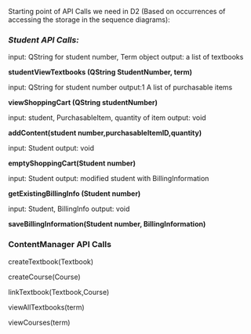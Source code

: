 Starting point of API Calls we need in D2 (Based on occurrences of accessing the storage in the sequence diagrams):

### *Student API Calls:* ###

input: QString for student number, Term object    output: a list of textbooks 

**studentViewTextbooks (QString StudentNumber, term)**

input: QString for student number output:1 A list of purchasable items

**viewShoppingCart (QString studentNumber)**

input: student, PurchasableItem, quantity of item   output: void

**addContent(student number,purchasableItemID,quantity)** 

input: Student     output: void

**emptyShoppingCart(Student number)**

input: Student    output: modified student with BillingInformation

**getExistingBillingInfo (Student number)**

input: Student, BillingInfo   output: void

**saveBillingInformation(Student number, BillingInformation)**


### ContentManager API Calls ###

createTextbook(Textbook)

createCourse(Course)

linkTextbook(Textbook,Course)

viewAllTextbooks(term)

viewCourses(term)